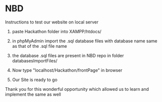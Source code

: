 # NBD
Instructions to test our website on local server

1. paste Hackathon folder into XAMPP/htdocs/

3. in phpMyAdmin import the .sql database files 
   with database name same as that of the .sql file name
   
4. the database .sql files are present in NBD repo in folder databasesImportFiles/

6. Now type "localhost/Hackathon/frontPage" in browser

8. Our Site is ready to go


Thank you for this wonderful opportunity which allowed us to learn and implement the same as well 
